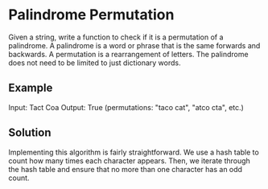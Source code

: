 # Palindrome Permutation
Given a string, write a function to check if it is a permutation of a palindrome. A palindrome is a word or phrase 
that is the same forwards and backwards. A permutation is a rearrangement of letters. The palindrome does not need to
 be limited to just dictionary words.

## Example
Input:      Tact Coa
Output:     True (permutations: "taco cat", "atco cta", etc.)

## Solution
Implementing this algorithm is fairly straightforward. We use a hash table to count how many times each character 
appears. Then, we iterate through the hash table and ensure that no more than one character has an odd count.